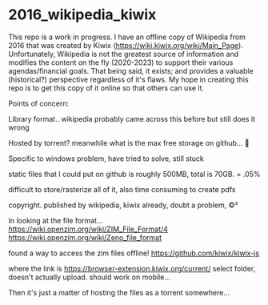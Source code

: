# 2016_wikipedia_kiwix

This repo is a work in progress. I have an offline copy of Wikipedia from 2016 that was created by Kiwix (https://wiki.kiwix.org/wiki/Main_Page). Unfortunately, Wikipedia is not the greatest source of information and modifies the content on the fly (2020-2023) to support their various agendas/financial goals. That being said, it exists; and provides a valuable (historical?) perspective regardless of it's flaws. My hope in creating this repo is to get this copy of it online so that others can use it.

Points of concern:

Library format.. wikipedia probably came across this before but still does it wrong

Hosted by torrent? meanwhile what is the max free storage on github... 🤔

Specific to windows problem, have tried to solve, still stuck

static files that I could put on github is roughly 500MB, total is 70GB. = .05%

difficult to store/rasterize all of it, also time consuming to create pdfs

copyright. published by wikipedia, kiwix already, doubt a problem, ©² 

In looking at the file format...
https://wiki.openzim.org/wiki/ZIM_File_Format/4
https://wiki.openzim.org/wiki/Zeno_file_format

found a way to access the zim files offline! 
https://github.com/kiwix/kiwix-js

where the link is https://browser-extension.kiwix.org/current/
select folder, doesn't actually upload. should work on mobile...

Then it's just a matter of hosting the files as a torrent somewhere...
